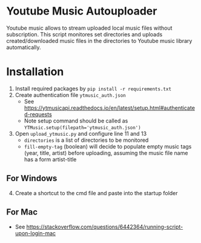 # Youtube Music Autouploader
Youtube music allows to stream uploaded local music files without subscription. This script monitores set directories and uploads created/downloaded music files in the directories to Youtube music library automatically.

# Installation
1. Install required packages by `pip install -r requirements.txt`
2. Create authentication file `ytmusic_auth.json`
    - See https://ytmusicapi.readthedocs.io/en/latest/setup.html#authenticated-requests
    - Note setup command should be called as `YTMusic.setup(filepath='ytmusic_auth.json')`
3. Open `upload_ytmusic.py` and configure line 11 and 13
    - `directories` is a list of directories to be monitored
    - `fill-empty-tag` (boolean) will decide to populate empty music tags (year, title, artist) before uploading, assuming the music file name has a form artist-title
## For Windows

4. Create a shortcut to the cmd file and paste into the startup folder

## For Mac
- See https://stackoverflow.com/questions/6442364/running-script-upon-login-mac


